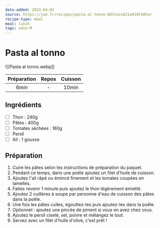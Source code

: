 ```yaml
---
date-added: 2023-04-03
source: https://jow.fr/recipes/pasta-al-tonno-8dtcesvb21e910lk0hur
recipe-type: meal
meal: lunch
tags: veto-M
---
```


# Pasta al tonno

![[Pasta al tonno.webp]]

| Préparation | Repos | Cuisson |
|:-----------:|:-----:|:-------:|
|    6min     |   -   |  10min  |

## Ingrédients

- [ ] Thon : 240g
- [ ] Pâtes : 400g
- [ ] Tomates séchées : 160g
- [ ] Persil
- [ ] Ail : 1 gousse

## Préparation

1. Cuire les pâtes selon les instructions de préparation du paquet.
2. Pendant ce temps, dans une poêle ajoutez un filet d'huile de cuisson.
3. Ajoutez l'ail râpé ou émincé finement et les tomates coupées en lamelles.
4. Faites revenir 1 minute puis ajoutez le thon légèrement émietté.
5. Ajoutez 2 cuillères à soupe par personne d'eau de cuisson des pâtes dans la poêle.
6. Une fois les pâtes cuites, égouttez-les puis ajoutez-les dans la poêle.
7. Optionnel : ajoutez une pincée de piment si vous en avez chez vous.
8. Ajoutez le persil ciselé, sel, poivre et mélangez le tout.
9. Servez avec un filet d'huile d'olive, c'est prêt !
